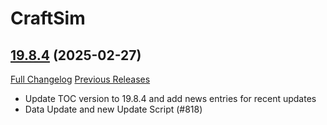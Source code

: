 # CraftSim

## [19.8.4](https://github.com/derfloh205/CraftSim/tree/19.8.4) (2025-02-27)
[Full Changelog](https://github.com/derfloh205/CraftSim/compare/19.8.3...19.8.4) [Previous Releases](https://github.com/derfloh205/CraftSim/releases)

- Update TOC version to 19.8.4 and add news entries for recent updates  
- Data Update and new Update Script (#818)  
